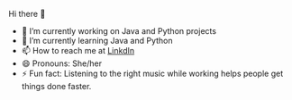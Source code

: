   Hi there 👋

- 🔭 I’m currently working on Java and Python projects
- 🌱 I’m currently learning Java and Python
- 📫 How to reach me at [LinkdIn](in/aarti-rani-8840021b6)
- 😄 Pronouns: She/her
- ⚡ Fun fact: Listening to the right music while working helps people get things done faster.
